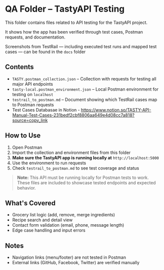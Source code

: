 # QA Folder – TastyAPI Testing

This folder contains files related to API testing for the TastyAPI project. 

It shows how the app has been verified through test cases, Postman requests, and documentation.

Screenshots from TestRail — including executed test runs and mapped test cases — can be found in the `docs` folder

## Contents

- `TASTY.postman_collection.json` – Collection with requests for testing all major API endpoints
- `tasty-local.postman_environment.json` – Local Postman environment for testing on `localhost`
- `testrail_to_postman.md` – Document showing which TestRail cases map to Postman requests
- Test Cases Databasae in Notion - https://www.notion.so/TASTY-API-Manual-Test-Cases-231bedf2cbf8806aa649e4d08cc7a818?source=copy_link

## How to Use

1. Open Postman
2. Import the collection and environment files from this folder
3. **Make sure the TastyAPI app is running locally at** `http://localhost:5000`
4. Use the environment to run requests
5. Check `testrail_to_postman.md` to see test coverage and status

> **Note:** This API must be running locally for Postman tests to work.  
> These files are included to showcase tested endpoints and expected behavior.

## What's Covered

- Grocery list logic (add, remove, merge ingredients)
- Recipe search and detail view
- Contact form validation (email, phone, message length)
- Edge case handling and input errors

## Notes

- Navigation links (menu/footer) are not tested in Postman
- External links (GitHub, Facebook, Twitter) are verified manually
